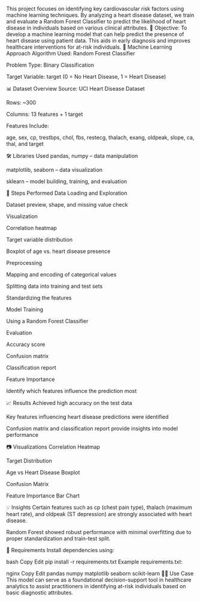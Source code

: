 This project focuses on identifying key cardiovascular risk factors using machine learning techniques. By analyzing a heart disease dataset, we train and evaluate a Random Forest Classifier to predict the likelihood of heart disease in individuals based on various clinical attributes.
🚀 Objective:
To develop a machine learning model that can help predict the presence of heart disease using patient data. This aids in early diagnosis and improves healthcare interventions for at-risk individuals.
🧠 Machine Learning Approach
Algorithm Used: Random Forest Classifier

Problem Type: Binary Classification

Target Variable: target (0 = No Heart Disease, 1 = Heart Disease)

📊 Dataset Overview
Source: UCI Heart Disease Dataset

Rows: ~300

Columns: 13 features + 1 target

Features Include:

age, sex, cp, trestbps, chol, fbs, restecg, thalach, exang, oldpeak, slope, ca, thal, and target

🛠️ Libraries Used
pandas, numpy – data manipulation

matplotlib, seaborn – data visualization

sklearn – model building, training, and evaluation

🧪 Steps Performed
Data Loading and Exploration

Dataset preview, shape, and missing value check

Visualization

Correlation heatmap

Target variable distribution

Boxplot of age vs. heart disease presence

Preprocessing

Mapping and encoding of categorical values

Splitting data into training and test sets

Standardizing the features

Model Training

Using a Random Forest Classifier

Evaluation

Accuracy score

Confusion matrix

Classification report

Feature Importance

Identify which features influence the prediction most

📈 Results
Achieved high accuracy on the test data

Key features influencing heart disease predictions were identified

Confusion matrix and classification report provide insights into model performance

📷 Visualizations
Correlation Heatmap

Target Distribution

Age vs Heart Disease Boxplot

Confusion Matrix

Feature Importance Bar Chart

💡 Insights
Certain features such as cp (chest pain type), thalach (maximum heart rate), and oldpeak (ST depression) are strongly associated with heart disease.

Random Forest showed robust performance with minimal overfitting due to proper standardization and train-test split.

📌 Requirements
Install dependencies using:

bash
Copy
Edit
pip install -r requirements.txt
Example requirements.txt:

nginx
Copy
Edit
pandas
numpy
matplotlib
seaborn
scikit-learn
👩‍⚕️ Use Case
This model can serve as a foundational decision-support tool in healthcare analytics to assist practitioners in identifying at-risk individuals based on basic diagnostic attributes.
